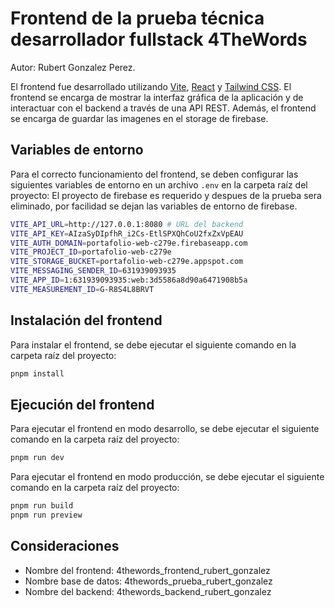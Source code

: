 # Frontend de la prueba técnica desarrollador fullstack 4TheWords

Autor: Rubert Gonzalez Perez.

El frontend fue desarrollado utilizando [Vite](https://vitejs.dev/), [React](https://reactjs.org/) y [Tailwind CSS](https://tailwindcss.com/). El frontend se encarga de mostrar la interfaz gráfica de la aplicación y de interactuar con el backend a través de una API REST. Además, el frontend se encarga de guardar las imagenes en el storage de firebase.

## Variables de entorno

Para el correcto funcionamiento del frontend, se deben configurar las siguientes variables de entorno en un archivo `.env` en la carpeta raíz del proyecto:
El proyecto de firebase es requerido y despues de la prueba sera eliminado, por facilidad se dejan las variables de entorno de firebase.

```bash
VITE_API_URL=http://127.0.0.1:8080 # URL del backend
VITE_API_KEY=AIzaSyDIpfhR_i2Cs-EtlSPXQhCoU2fxZxVpEAU
VITE_AUTH_DOMAIN=portafolio-web-c279e.firebaseapp.com
VITE_PROJECT_ID=portafolio-web-c279e
VITE_STORAGE_BUCKET=portafolio-web-c279e.appspot.com
VITE_MESSAGING_SENDER_ID=631939093935
VITE_APP_ID=1:631939093935:web:3d5586a8d90a6471908b5a
VITE_MEASUREMENT_ID=G-R8S4L8BRVT
```

## Instalación del frontend

Para instalar el frontend, se debe ejecutar el siguiente comando en la carpeta raíz del proyecto:

```bash
pnpm install
```

## Ejecución del frontend

Para ejecutar el frontend en modo desarrollo, se debe ejecutar el siguiente comando en la carpeta raíz del proyecto:

```bash
pnpm run dev
```

Para ejecutar el frontend en modo producción, se debe ejecutar el siguiente comando en la carpeta raíz del proyecto:

```bash
pnpm run build
pnpm run preview
```

## Consideraciones

- Nombre del frontend: 4thewords_frontend_rubert_gonzalez
- Nombre base de datos: 4thewords_prueba_rubert_gonzalez
- Nombre del backend: 4thewords_backend_rubert_gonzalez
